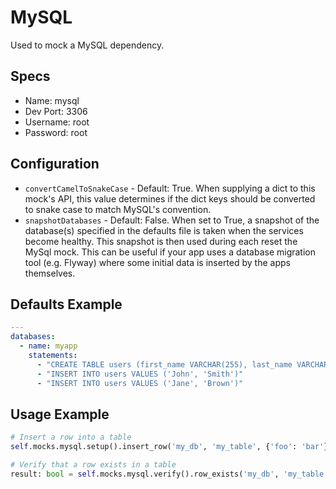 MySQL
======
Used to mock a MySQL dependency.


## Specs
 * Name: mysql
 * Dev Port: 3306
 * Username: root
 * Password: root
 
 
## Configuration
 * `convertCamelToSnakeCase` - Default: True. When supplying a dict to this mock's API, this value determines if the dict keys should be converted to snake case to match MySQL's convention.
 * `snapshotDatabases` - Default: False. When set to True, a snapshot of the database(s) specified in the defaults file is taken when the services become healthy. This snapshot is then used during each reset the MySql mock. This can be useful if your app uses a database migration tool (e.g. Flyway) where some initial data is inserted by the apps themselves.


## Defaults Example
```yaml
---
databases:
  - name: myapp
    statements:
      - "CREATE TABLE users (first_name VARCHAR(255), last_name VARCHAR(255))"
      - "INSERT INTO users VALUES ('John', 'Smith')"
      - "INSERT INTO users VALUES ('Jane', 'Brown')"
```


## Usage Example
```python
# Insert a row into a table
self.mocks.mysql.setup().insert_row('my_db', 'my_table', {'foo': 'bar'})

# Verify that a row exists in a table
result: bool = self.mocks.mysql.verify().row_exists('my_db', 'my_table', {'foo': 'bar'})
```
